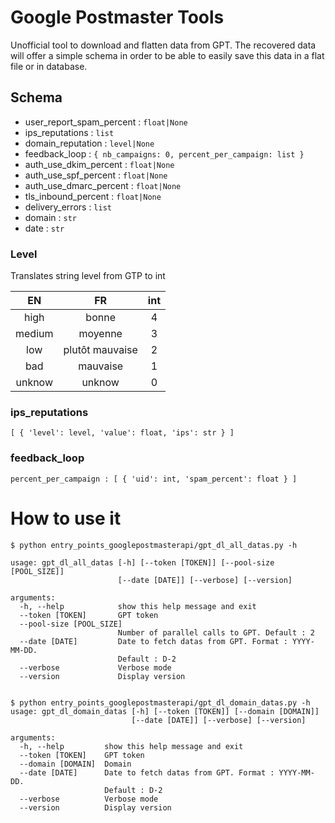 # Google Postmaster Tools

Unofficial tool to download and flatten data from GPT. The recovered data will
offer a simple schema in order to be able to easily save this data in a flat
file or in database.

## Schema

* user_report_spam_percent : `float|None`
* ips_reputations : `list`
* domain_reputation : `level|None`
* feedback_loop : `{ nb_campaigns: 0, percent_per_campaign: list }`
* auth_use_dkim_percent : `float|None`
* auth_use_spf_percent : `float|None`
* auth_use_dmarc_percent : `float|None`
* tls_inbound_percent : `float|None`
* delivery_errors : `list`
* domain : `str`
* date : `str`

### Level

Translates string level from GTP to int

| EN     | FR              | int |
|:------:|:---------------:|:---:|
| high   | bonne           | 4   |
| medium | moyenne         | 3   |
| low    | plutôt mauvaise | 2   |
| bad    | mauvaise        | 1   |
| unknow | unknow          | 0   |
  
### ips_reputations
  
    [ { 'level': level, 'value': float, 'ips': str } ]

### feedback_loop

    percent_per_campaign : [ { 'uid': int, 'spam_percent': float } ]

# How to use it

    $ python entry_points_googlepostmasterapi/gpt_dl_all_datas.py -h
    
    usage: gpt_dl_all_datas [-h] [--token [TOKEN]] [--pool-size [POOL_SIZE]]
                            [--date [DATE]] [--verbose] [--version]

    arguments:
      -h, --help            show this help message and exit
      --token [TOKEN]       GPT token
      --pool-size [POOL_SIZE]
                            Number of parallel calls to GPT. Default : 2
      --date [DATE]         Date to fetch datas from GPT. Format : YYYY-MM-DD.
                            Default : D-2
      --verbose             Verbose mode
      --version             Display version


    $ python entry_points_googlepostmasterapi/gpt_dl_domain_datas.py -h
    usage: gpt_dl_domain_datas [-h] [--token [TOKEN]] [--domain [DOMAIN]]
                               [--date [DATE]] [--verbose] [--version]
    
    arguments:
      -h, --help         show this help message and exit
      --token [TOKEN]    GPT token
      --domain [DOMAIN]  Domain
      --date [DATE]      Date to fetch datas from GPT. Format : YYYY-MM-DD.
                         Default : D-2
      --verbose          Verbose mode
      --version          Display version
